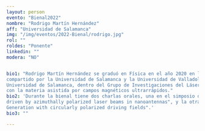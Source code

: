 ```yaml
---
layout: person
evento: "Bienal2022"
nombre: "Rodrigo Martín Hernández"
aff: "Universidad de Salamanca"
img: "/img/eventos/2022-Bienal/rodrigo.jpg"
rol: ""
roldes: "Ponente"
linkedin: ""
modera: "NO"


bio1: "Rodrigo Martín Hernández se graduó en Física en el año 2020 en la Universidad de Salamanca. Posteriormente realizó el Máster de Física y Tecnología de los Láseres
compartido por la Universidad de Salamanca y la Universidad de Valladolid durante el año 2021. Actualmente se encuentra en el primero año de doctorado en la
Universidad de Salamanca, dentro del Grupo de Investigaciones del Láser y Fotónica (ALF-USAL). Su tesis se orienta al estudio de la interacción de láseres intensos
con la materia asistida por campos magnéticos ultrarrápidos."
bio2: 'Durante la bienal tiene dos charlas orales, una en el simposio de nuevas fronteras y retos en magnetismo, titulado "Highly isolated ultrafast magnetic fields
driven by azimuthally polarized laser beams in nanoantennas", y la otra en el simposio de Óptica Cuántica y Óptica No Lineal titulado "Magnetically-pumped High Harmonic
Generation with circularly polarized driving fields".'
bio3: ""

---
```

